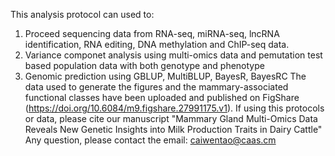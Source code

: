 This analysis protocol can used to:
1. Proceed sequencing data from RNA-seq, miRNA-seq, lncRNA identification, RNA editing, DNA methylation and ChIP-seq data.
2. Variance componet analysis using multi-omics data and pemutation test based population data with both genotype and phenotype
3. Genomic prediction using GBLUP, MultiBLUP, BayesR, BayesRC
The data used to generate the figures and the mammary-associated functional classes have been uploaded and published on FigShare (https://doi.org/10.6084/m9.figshare.27991175.v1).
If using this protocols or data, please cite our manuscript "Mammary Gland Multi-Omics Data Reveals New Genetic Insights into Milk Production Traits in Dairy Cattle"
Any question, please contact the email: caiwentao@caas.cm
